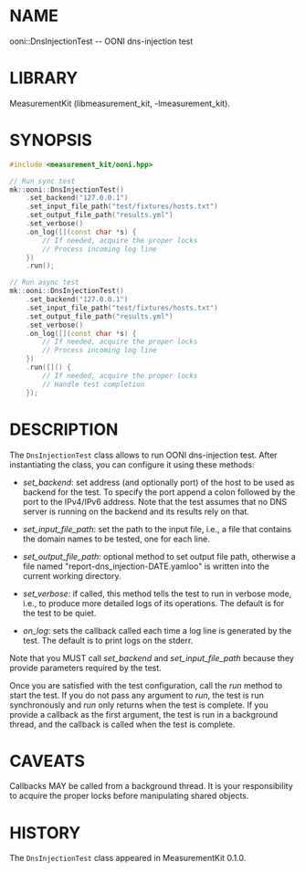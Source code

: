 # NAME
ooni::DnsInjectionTest -- OONI dns-injection test

# LIBRARY
MeasurementKit (libmeasurement_kit, -lmeasurement_kit).

# SYNOPSIS
```C++
#include <measurement_kit/ooni.hpp>

// Run sync test
mk::ooni::DnsInjectionTest()
    .set_backend("127.0.0.1")
    .set_input_file_path("test/fixtures/hosts.txt")
    .set_output_file_path("results.yml")
    .set_verbose()
    .on_log([](const char *s) {
        // If needed, acquire the proper locks
        // Process incoming log line
    })
    .run();

// Run async test
mk::ooni::DnsInjectionTest()
    .set_backend("127.0.0.1")
    .set_input_file_path("test/fixtures/hosts.txt")
    .set_output_file_path("results.yml")
    .set_verbose()
    .on_log([](const char *s) {
        // If needed, acquire the proper locks
        // Process incoming log line
    })
    .run([]() {
        // If needed, acquire the proper locks
        // Handle test completion
    });

```

# DESCRIPTION

The `DnsInjectionTest` class allows to run OONI dns-injection test. After
instantiating the class, you can configure it using these methods:

- *set_backend*: set address (and optionally port) of the host to be
  used as backend for the test. To specify the port append a colon followed
  by the port to the IPv4/IPv6 address. Note that the test assumes that no
  DNS server is running on the backend and its results rely on that.

- *set_input_file_path*: set the path to the input file, i.e., a file
  that contains the domain names to be tested, one for each line.

- *set_output_file_path*: optional method to set output file path, otherwise
  a file named "report-dns_injection-DATE.yamloo" is written into the current
  working directory.

- *set_verbose*: if called, this method tells the test to run in verbose
  mode, i.e., to produce more detailed logs of its operations. The default
  is for the test to be quiet.

- *on_log*: sets the callback called each time a log line is generated
  by the test. The default is to print logs on the stderr.

Note that you MUST call *set_backend* and *set_input_file_path* because
they provide parameters required by the test.

Once you are satisfied with the test configuration, call the *run* method
to start the test. If you do not pass any argument to *run*, the test is
run synchronously and *run* only returns when the test is complete. If you
provide a callback as the first argument, the test is run in a background
thread, and the callback is called when the test is complete.

# CAVEATS

Callbacks MAY be called from a background thread. It is your responsibility
to acquire the proper locks before manipulating shared objects.

# HISTORY

The `DnsInjectionTest` class appeared in MeasurementKit 0.1.0.
